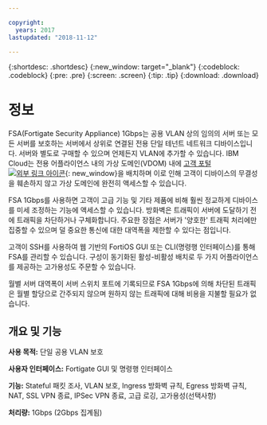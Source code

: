 ```yaml
---

copyright:
  years: 2017
lastupdated: "2018-11-12"

---
```


{:shortdesc: .shortdesc}
{:new_window: target="_blank"}
{:codeblock: .codeblock}
{:pre: .pre}
{:screen: .screen}
{:tip: .tip}
{:download: .download}

# 정보

FSA(Fortigate Security Appliance) 1Gbps는 공용 VLAN 상의 임의의 서버 또는 모든 서버를 보호하는 서버에서 상위로 연결된 전용 단일 테넌트 네트워크 디바이스입니다. 서버와 별도로 구매할 수 있으며 언제든지 VLAN에 추가할 수 있습니다.  IBM Cloud는 전용 어플라이언스 내의 가상 도메인(VDOM) 내에 [고객 포털 ![외부 링크 아이콘](../../icons/launch-glyph.svg "외부 링크 아이콘")](http://www.fortinet.com/sites/default/files/productdatasheets/FortiGate-300C.pdf){: new_window}을 배치하며 이로 인해 고객이 디바이스의 무결성을 훼손하지 않고 가상 도메인에 완전히 액세스할 수 있습니다. 

FSA 1Gbps를 사용하면 고객이 고급 기능 및 기타 제품에 비해 훨씬 정교하게 디바이스를 미세 조정하는 기능에 액세스할 수 있습니다. 방화벽은 트래픽이 서버에 도달하기 전에 트래픽을 차단하거나 구체화합니다. 주요한 장점은 서버가 '양호한' 트래픽 처리에만 집중할 수 있으며 덜 중요한 통신에 대한 대역폭을 제한할 수 있다는 점입니다. 

고객이 SSH를 사용하여 웹 기반의 FortiOS GUI 또는 CLI(명령행 인터페이스)를 통해 FSA를 관리할 수 있습니다. 구성이 동기화된 활성-비활성 배치로 두 가지 어플라이언스를 제공하는 고가용성도 주문할 수 있습니다.

월별 서버 대역폭이 서버 스위치 포트에 기록되므로 FSA 1Gbps에 의해 차단된 트래픽은 월별 할당으로 간주되지 않으며 원하지 않는 트래픽에 대해 비용을 지불할 필요가 없습니다.

## 개요 및 기능

**사용 목적:** 단일 공용 VLAN 보호

**사용자 인터페이스:** Fortigate GUI 및 명령행 인터페이스

**기능:** Stateful 패킷 조사, VLAN 보호, Ingress 방화벽 규칙, Egress 방화벽 규칙, NAT, SSL VPN 종료, IPSec VPN 종료, 고급 로깅, 고가용성(선택사항)

**처리량:** 1Gbps (2Gbps 집계됨)
